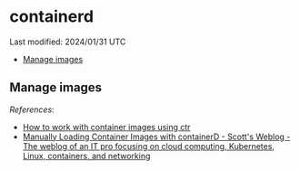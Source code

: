# containerd

Last modified: 2024/01/31 UTC

- [Manage images](#manage-images)

## Manage images

*References*:

- [How to work with container images using ctr](https://labs.iximiuz.com/courses/containerd-cli/ctr/image-management)
- [Manually Loading Container Images with containerD - Scott's Weblog - The weblog of an IT pro focusing on cloud computing, Kubernetes, Linux, containers, and networking](https://blog.scottlowe.org/2020/01/25/manually-loading-container-images-with-containerd/)

